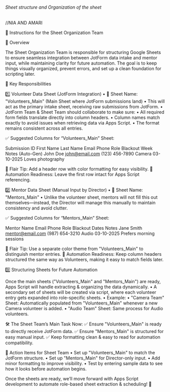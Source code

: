 
######      Sheet structure and Organization of the sheet          ############





//NIA AND AMARI


📌 Instructions for the Sheet Organization Team

📍 Overview

The Sheet Organization Team is responsible for structuring Google Sheets to ensure seamless integration between JotForm data intake and mentor input, while maintaining clarity for future automation. The goal is to keep things visually organized, prevent errors, and set up a clean foundation for scripting later.

📌 Key Responsibilities

1️⃣ Volunteer Data Sheet (JotForm Integration)
	•	📄 Sheet Name: "Volunteers_Main" (Main Sheet where JotForm submissions land)
	•	This will act as the primary intake sheet, receiving raw submissions from JotForm.
	•	JotForm Team & Sheet Team should collaborate to make sure:
	•	All required form fields translate directly into column headers.
	•	Column names match exactly to avoid issues when retrieving data via Apps Script.
	•	The format remains consistent across all entries.

✅ Suggested Columns for “Volunteers_Main” Sheet:

Submission ID	First Name	Last Name	Email	Phone	Role	Blackout Week	Notes
(Auto-Gen)	John	Doe	john@email.com	(123) 456-7890	Camera	03-10-2025	Loves photography

🔹 Flair Tip: Add a header row with color formatting for easy visibility.
🔹 Automation Readiness: Leave the first row intact for Apps Script referencing.

2️⃣ Mentor Data Sheet (Manual Input by Director)
	•	📄 Sheet Name: "Mentors_Main"
	•	Unlike the volunteer sheet, mentors will not fill this out themselves—instead, the Director will manage this manually to maintain consistency and avoid clutter.

✅ Suggested Columns for “Mentors_Main” Sheet:

Mentor Name	Email	Phone	Role	Blackout Dates	Notes
Jane Smith	mentor@email.com	(987) 654-3210	Audio	03-10-2025	Prefers morning sessions

🔹 Flair Tip: Use a separate color theme from "Volunteers_Main" to distinguish mentor entries.
🔹 Automation Readiness: Keep column headers structured the same way as Volunteers, making it easy to match fields later.

3️⃣ Structuring Sheets for Future Automation

Once the main sheets ("Volunteers_Main" and "Mentors_Main") are ready, Apps Script will handle extracting & organizing the data dynamically.
	•	A secondary set of sheets will be created via script, where each volunteer entry gets expanded into role-specific sheets.
	•	Example:
	•	"Camera Team" Sheet: Automatically populated from "Volunteers_Main" whenever a new Camera volunteer is added.
	•	"Audio Team" Sheet: Same process for Audio volunteers.

🛠 The Sheet Team’s Main Task Now:
✅ Ensure "Volunteers_Main" is ready to directly receive JotForm data.
✅ Ensure "Mentors_Main" is structured for easy manual input.
✅ Keep formatting clean & easy to read for automation compatibility.

📌 Action Items for Sheet Team
	•	Set up "Volunteers_Main" to match the JotForm structure.
	•	Set up "Mentors_Main" for Director-only input.
	•	Add minor formatting to improve visibility.
	•	Test by entering sample data to see how it looks before automation begins.

Once the sheets are ready, we’ll move forward with Apps Script development to automate role-based sheet extraction & scheduling! 🚀
